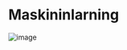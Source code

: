 # Maskininlarning
![image](https://www.eurixgroup.com/wp-content/uploads/2021/01/ml-e1610553826718.jpg)

